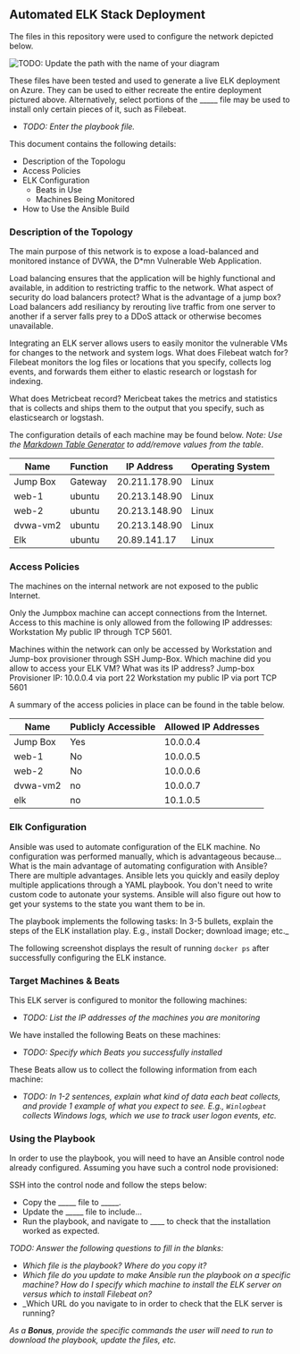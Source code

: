 ## Automated ELK Stack Deployment

The files in this repository were used to configure the network depicted below.

![TODO: Update the path with the name of your diagram](Images/diagram_filename.png)

These files have been tested and used to generate a live ELK deployment on Azure. They can be used to either recreate the entire deployment pictured above. Alternatively, select portions of the _____ file may be used to install only certain pieces of it, such as Filebeat.

  - _TODO: Enter the playbook file._

This document contains the following details:
- Description of the Topologu
- Access Policies
- ELK Configuration
  - Beats in Use
  - Machines Being Monitored
- How to Use the Ansible Build


### Description of the Topology

The main purpose of this network is to expose a load-balanced and monitored instance of DVWA, the D*mn Vulnerable Web Application.

Load balancing ensures that the application will be highly functional and available, in addition to restricting traffic to the network.
 What aspect of security do load balancers protect? What is the advantage of a jump box?
 Load balancers add resiliancy by rerouting live traffic from one server to another if a server falls prey to a DDoS attack or otherwise becomes unavailable.

Integrating an ELK server allows users to easily monitor the vulnerable VMs for changes to the network and system logs.
What does Filebeat watch for? Filebeat monitors the log files or locations that you specify, collects log events, and forwards them either to elastic research or logstash for indexing.

What does Metricbeat record? Mericbeat takes the metrics and statistics that is collects and ships them to the output that you specify, such as elasticsearch or logstash.

The configuration details of each machine may be found below.
_Note: Use the [Markdown Table Generator](http://www.tablesgenerator.com/markdown_tables) to add/remove values from the table_.

| Name     | Function | IP Address | Operating System |
|----------|----------|------------|------------------|
| Jump Box | Gateway  |20.211.178.90| Linux            |
| web-1    | ubuntu   |20.213.148.90| Linux            |
| web-2    | ubuntu   |20.213.148.90| Linux            |
| dvwa-vm2 | ubuntu   |20.213.148.90| Linux            |
| Elk      | ubuntu   |20.89.141.17 | Linux            |
### Access Policies

The machines on the internal network are not exposed to the public Internet. 

Only the Jumpbox machine can accept connections from the Internet. Access to this machine is only allowed from the following IP addresses:
Workstation My public IP through TCP 5601.

Machines within the network can only be accessed by Workstation and Jump-box provisioner through SSH Jump-Box.
Which machine did you allow to access your ELK VM? What was its IP address?
Jump-box Provisioner IP: 10.0.0.4 via port 22
Workstation my public IP via port TCP 5601 

A summary of the access policies in place can be found in the table below.

| Name     | Publicly Accessible | Allowed IP Addresses |
|----------|---------------------|----------------------|
| Jump Box | Yes                 | 10.0.0.4             |
|  web-1   | No                  | 10.0.0.5             |
|  web-2   | No                  | 10.0.0.6             |
| dvwa-vm2 | no                  | 10.0.0.7             |
| elk      | no                  | 10.1.0.5             |
### Elk Configuration

Ansible was used to automate configuration of the ELK machine. No configuration was performed manually, which is advantageous because...
What is the main advantage of automating configuration with Ansible? 
There are multiple advantages. Ansible lets you quickly and easily deploy multiple applications through a YAML playbook. You don't need to write custom code to autonate your systems. Ansible will also figure out how to get your systems to the state you want them to be in.

The playbook implements the following tasks:
 In 3-5 bullets, explain the steps of the ELK installation play. E.g., install Docker; download image; etc._



The following screenshot displays the result of running `docker ps` after successfully configuring the ELK instance.



### Target Machines & Beats
This ELK server is configured to monitor the following machines:
- _TODO: List the IP addresses of the machines you are monitoring_

We have installed the following Beats on these machines:
- _TODO: Specify which Beats you successfully installed_

These Beats allow us to collect the following information from each machine:
- _TODO: In 1-2 sentences, explain what kind of data each beat collects, and provide 1 example of what you expect to see. E.g., `Winlogbeat` collects Windows logs, which we use to track user logon events, etc._

### Using the Playbook
In order to use the playbook, you will need to have an Ansible control node already configured. Assuming you have such a control node provisioned: 

SSH into the control node and follow the steps below:
- Copy the _____ file to _____.
- Update the _____ file to include...
- Run the playbook, and navigate to ____ to check that the installation worked as expected.

_TODO: Answer the following questions to fill in the blanks:_
- _Which file is the playbook? Where do you copy it?_
- _Which file do you update to make Ansible run the playbook on a specific machine? How do I specify which machine to install the ELK server on versus which to install Filebeat on?_
- _Which URL do you navigate to in order to check that the ELK server is running?

_As a **Bonus**, provide the specific commands the user will need to run to download the playbook, update the files, etc._
